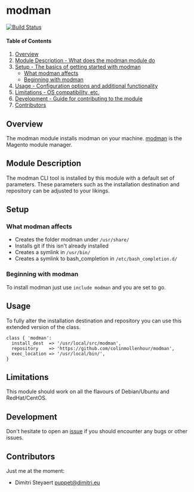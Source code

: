 # modman

[![Build Status](https://travis-ci.org/DimitriSteyaert/puppet-modman.svg)](https://travis-ci.org/DimitriSteyaert/puppet-modman)

#### Table of Contents

1. [Overview](#overview)
2. [Module Description - What does the modman module do](#module-description)
3. [Setup - The basics of getting started with modman](#setup)
    * [What modman affects](#what-modman-affects)
    * [Beginning with modman](#beginning-with-modman)
4. [Usage - Configuration options and additional functionality](#usage)
5. [Limitations - OS compatibility, etc.](#limitations)
6. [Development - Guide for contributing to the module](#development)
7. [Contributors](#contributors)

## Overview

The modman module installs modman on your machine. [modman](https://github.com/colinmollenhour/modman)
is the Magento module manager.

## Module Description

The modman CLI tool is installed by this module with a default set of parameters.
These parameters such as the installation destination and repository can be adjusted
to your likings.

## Setup

### What modman affects

* Creates the folder modman under `/usr/share/`
* Installs git if this isn't already installed
* Creates a symlink in `/usr/bin/`
* Creates a symlink to bash_completion in `/etc/bash_completion.d/`

### Beginning with modman

To install modman just use `include modman` and you are set to go.

## Usage

To fully alter the installation destination and repository you can use this
extended version of the class.

```
class { 'modman':
  install_dest  => '/usr/local/src/modman',
  repository    => 'https://github.com/colinmollenhour/modman',
  exec_location => '/usr/local/bin/',
}
```

## Limitations

This module should work on all the flavours of Debian/Ubuntu and RedHat/CentOS.

## Development

Don't hesitate to open an [issue](https://github.com/DimitriSteyaert/puppet-modman/issues)
if you should encounter any bugs or other issues.

## Contributors

Just me at the moment:

* Dimitri Steyaert <puppet@dimitri.eu>
